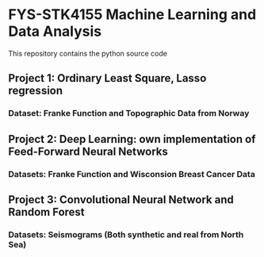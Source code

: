# FYS-STK4155 Machine Learning and Data Analysis
This repository contains the python source code 

## Project 1: Ordinary Least Square, Lasso regression 
### Dataset: Franke Function and Topographic Data from Norway

## Project 2: Deep Learning: own implementation of Feed-Forward Neural Networks
### Datasets: Franke Function and Wisconsion Breast Cancer Data

## Project 3: Convolutional Neural Network and Random Forest 
### Datasets: Seismograms (Both synthetic and real from North Sea)
